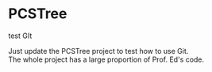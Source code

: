 # PCSTree
test GIt

Just update the PCSTree project to test how to use Git.  
The whole project has a large proportion of Prof. Ed's code.
